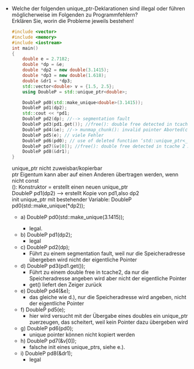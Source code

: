 - Welche der folgenden unique_ptr-Deklarationen sind illegal oder führen möglicherweise im
Folgenden zu Programmfehlern? <br> Erklären Sie, worin die Probleme jeweils bestehen! <br>
    ```cpp
    #include <vector>
    #include <memory>
    #include <iostream>
    int main()
    {
        double e = 2.7182;
        double *dp = &e;
        double *dp2 = new double(3.1415);
        double *dp3 = new double(1.618);
        double &dr1 = *dp3;
        std::vector<double> v = {1.5, 2.5};
        using DoubleP = std::unique_ptr<double>;

        DoubleP pd0(std::make_unique<double>(3.1415));
        DoubleP pd1(dp2);
        std::cout << *pd1;
        DoubleP pd2(dp); //--> segmentation fault
        DoubleP pd3(pd1.get()); //free(): double free detected in tcache 2 Aborted(core dumped)
        DoubleP pd4(&e); //-> munmap_chunk(): invalid pointer Aborted(core dumped)
        DoubleP pd5(e); // viele Fehler
        DoubleP pd6(pd0); // use of deleted function ‘std::unique_ptr<_Tp, _Dp>::unique_ptr(const std::unique_ptr<_Tp, _Dp>&) [with _Tp = double; _Dp = std::default_delete<double>]’
        DoubleP pd7(&v[0]); //free(): double free detected in tcache 2 Aborted(core dumped)
        DoubleP pd8(&dr1);
    }
    ```
    unique_ptr nicht zuweisbar/kopierbar <br>
    ptr Eigentum kann aber auf einen Anderen übertragen werden, wenn nicht const <br>
    (): Konstruktor = erstellt einen neuen unique_ptr <br>
    DoubleP pd1(dp2) --> erstellt Kopie von pd1,also dp2 <br>
    init unique_ptr mit bestehender Variable: DoubleP pd0(std::make_unique<double>(*dp2));
    - a) DoubleP pd0(std::make_unique<double>(3.1415));
        - legal. 
    - b) DoubleP pd1(dp2);
        - legal
    - c) DoubleP pd2(dp);
        - Führt zu einem segmentation fault, weil nur die Speicheradresse übergeben wird nicht der eigentliche Pointer
    - d) DoubleP pd3(pd1.get());
        - Führt zu einem double free in tcache2, da nur die Speicheradresse angeben wird aber nicht der eigentliche Pointer
        - get() liefert den Zeiger zurück
    - e) DoubleP pd4(&e);
        - das gleiche wie d.), nur die Speicheradresse wird angeben, nicht der eigentliche Pointer
    - f) DoubleP pd5(e);
        - hier wird versucht mit der Übergabe eines doubles ein unique_ptr zuerzeugen, das scheitert, weil kein Pointer dazu übergeben wird
    - g) DoubleP pd6(pd0);
        - unique pointer können nicht kopiert werden
    - h) DoubleP pd7(&v[0]);
        - falsche init eines unique_ptrs, siehe e.).
    - i) DoubleP pd8(&dr1);
        - legal